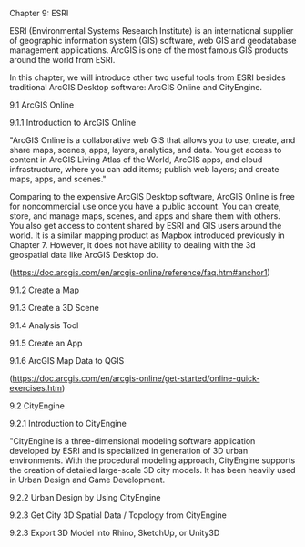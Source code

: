 Chapter 9: ESRI

ESRI (Environmental Systems Research Institute) is an international supplier of geographic information system (GIS) software, web GIS and geodatabase management applications. ArcGIS is one of the most famous GIS products around the world from ESRI. 

In this chapter, we will introduce other two useful tools from ESRI besides traditional ArcGIS Desktop software: ArcGIS Online and CityEngine. 

9.1 ArcGIS Online

9.1.1 Introduction to ArcGIS Online

"ArcGIS Online is a collaborative web GIS that allows you to use, create, and share maps, scenes, apps, layers, analytics, and data. You get access to content in ArcGIS Living Atlas of the World, ArcGIS apps, and cloud infrastructure, where you can add items; publish web layers; and create maps, apps, and scenes."

Comparing to the expensive ArcGIS Desktop software, ArcGIS Online is free for noncommercial use once you have a public account. You can create, store, and manage maps, scenes, and apps and share them with others. You also get access to content shared by ESRI and GIS users around the world. It is a similar mapping product as Mapbox introduced previously in Chapter 7. However, it does not have ability to dealing with the 3d geospatial data like ArcGIS Desktop do. 

(https://doc.arcgis.com/en/arcgis-online/reference/faq.htm#anchor1)

9.1.2 Create a Map

9.1.3 Create a 3D Scene

9.1.4 Analysis Tool

9.1.5 Create an App

9.1.6 ArcGIS Map Data to QGIS

(https://doc.arcgis.com/en/arcgis-online/get-started/online-quick-exercises.htm)



9.2 CityEngine

9.2.1 Introduction to CityEngine

"CityEngine is a three-dimensional modeling software application developed by ESRI and is specialized in generation of 3D urban environments. With the procedural modeling approach, CityEngine supports the creation of detailed large-scale 3D city models. It has been heavily used in Urban Design and Game Development. 



9.2.2 Urban Design by Using CityEngine

9.2.3 Get City 3D Spatial Data / Topology from CityEngine

9.2.3 Export 3D Model into Rhino, SketchUp, or Unity3D

